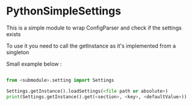 # PythonSimpleSettings
This is a simple module to wrap ConfigParser and check if the settings exists

To use it you need to call the getInstance as it's implemented from a singleton

Small example below :

```python

from <submodule>.setting import Settings

Settings.getInstance().loadSettings(<file path or absolute>)
print(Settings.getInstance().get(<section>, <key>, <defaultValue>))
```
